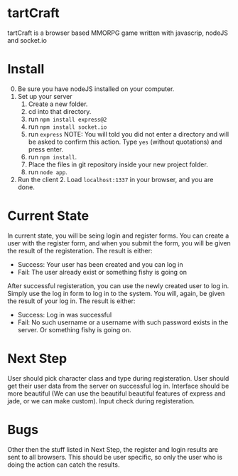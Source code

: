 tartCraft
=========
tartCraft is a browser based MMORPG game written with javascrip, nodeJS and socket.io

Install
=======
0.  Be sure you have nodeJS installed on your computer.
1.  Set up your server
	1.  Create a new folder.
	1.  cd into that directory.
	1.  run ```npm install express@2```
	1.  run ```npm install socket.io```
	1.  run ```express```
NOTE: You will told you did not enter a directory and will be asked to confirm this action. Type ```yes``` (without quotations) and press enter.
	1.  run ```npm install```.
	1.  Place the files in git repository inside your new project folder.
	1.  run ```node app```.
2.  Run the client
	2.  Load ```localhost:1337``` in your browser, and you are done.

Current State
=============
In current state, you will be seing login and register forms. You can create a user with the register form, and when you submit the form, you will be given the result of the registeration. The result is either:
  *  Success: Your user has been created and you can log in
  *  Fail: The user already exist or something fishy is going on

After successful registeration, you can use the newly created user to log in. Simply use the log in form to log in to the system. You will, again, be given the result of your log in. The result is either:
  *  Success: Log in was successful
  *  Fail: No such username or a username with such password exists in the server. Or something fishy is going on.


Next Step
=========
User should pick character class and type during registeration.
User should get their user data from the server on successful log in.
Interface should be more beautiful (We can use the beautiful beautiful features of express and jade, or we can make custom).
Input check during registeration.

Bugs
====
Other then the stuff listed in Next Step, the register and login results are sent to all browsers. This should be user specific, so only the user who is doing the action can catch the results.
